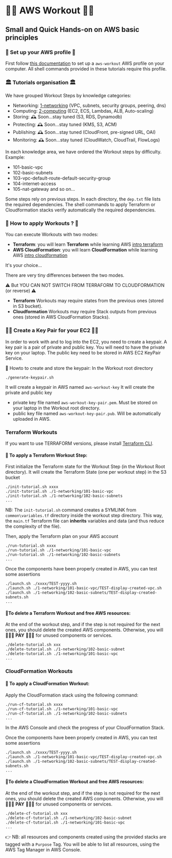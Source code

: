 # 👨‍🎓 AWS Workout 👨‍🎓
## Small and Quick Hands-on on AWS basic principles ##

### 🚀 Set up your AWS profile 🚀 
First follow [this documentation](./doc/install-aws.md) to set up a `aws-workout` AWS profile on your computer.
All shell commands provided in these tutorials require this profile.

### 🏛 Tutorials organisation 🏛 

We have grouped Workout Steps by knowledge categories:
- Networking: [1-networking](./1-networking)   (VPC, subnets, security groups, peering, dns)
- Computing: [2-computing](./2-computing)  (EC2, ECS, Lambdas, ALB, Auto-scaling)
- Storing: 🕰 Soon...stay tuned (S3, RDS, Dynamodb)
- Protecting: 🕰 Soon...stay tuned (KMS, S3, ACM)
- Publishing: 🕰 Soon...stay tuned (CloudFront, pre-signed URL, OAI)
- Monitoring: 🕰 Soon...stay tuned (CloudWatch, CloudTrail, FlowLogs)

In each knowledge area, we have ordered the Workout steps by difficulty. Example:
- 101-basic-vpc
- 102-basic-subnets
- 103-vpc-default-route-default-security-group
- 104-internet-access
- 105-nat-gateway
and so on...

Some steps rely on previous steps. In each directory, the `dep.txt` file lists the required dependencies. 
The shell commands to apply Terraform or Cloudformation stacks verify automatically the required dependencies.

### 🚀 How to apply Workouts ? 🚀 

You can execute Workouts with two modes:
- **Terraform**: you will learn **Terraform** while learning AWS [intro terraform](https://www.terraform.io/intro/index.html)
- **AWS CloudFormation**: you will learn **CloudFormation** while learning AWS [intro cloudformation](https://aws.amazon.com/fr/cloudformation/getting-started/)
  
It's your choice...

There are very tiny differences between the two modes. 

⚠️ But YOU CAN NOT SWITCH FROM TERRAFORM TO CLOUDFORMATION (or reverse) ⚠️
- **Terraform** Workouts may require states from the previous ones (stored in S3 bucket). 
- **Cloudformation** Workouts may require Stack outputs from previous ones (stored in AWS CloudFormation Stacks). ️

### 🔑🔑 Create a Key Pair for your EC2 🔑🔑
In order to work with and to log into the EC2, you need to create a keypair.
A key pair is a pair of private and public key.
You will need to have the private key on your laptop.
The public key need to be stored in AWS EC2 KeyPair Service.

🚧 Howto to create and store the keypair:
In the Workout root directory 
  
```shell
./generate-keypair.sh
```

It will create a keypair in AWS named `aws-workout-key`
It will create the private and public key
  - private key file named `aws-workout-key-pair.pem`. Must be stored on your laptop in the Workout root directory.
  - public key file named `aws-workout-key-pair.pub`. Will be automatically uploaded in AWS.

### Terraform Workouts 
If you want to use TERRAFORM versions, please install [Terraform CLI](./doc/install-terraform.md). 

#### 🚧 To apply a Terraform Workout Step:
First initialize the Terraform state for the Workout Step (in the Workout Root directory). 
  It will create the Terraform State (one per workout step) in the S3 bucket  
  
```shell
./init-tutorial.sh xxxx
./init-tutorial.sh ./1-networking/101-basic-vpc
./init-tutorial.sh ./1-networking/102-basic-subnets
...
``` 

NB: The `init-tutorial.sh` command creates a SYMLINK from `common\variables.tf` directory inside the workout step directory.
This way, the `main.tf` Terraform file can **inherits** variables and data (and thus reduce the complexity of the file).


Then, apply the Terraform plan on your AWS account 

```shell
./run-tutorial.sh xxxx
./run-tutorial.sh ./1-networking/101-basic-vpc
./run-tutorial.sh ./1-networking/102-basic-subnets
...
```

Once the components have been properly created in AWS, you can test some assertions 

```shell
./launch.sh ./xxxx/TEST-yyyy.sh
./launch.sh ./1-networking/101-basic-vpc/TEST-display-created-vpc.sh
./launch.sh ./1-networking/102-basic-subnets/TEST-display-created-subnets.sh
...
```

#### 🧹To delete a Terraform Workout and free AWS resources:
At the end of the workout step, and if the step is not required for the next ones, you should delete the created AWS components.
Otherwise, you will 💸💸💸 **PAY** 💸💸💸 for unused components or services.
```shell
./delete-tutorial.sh xxx
./delete-tutorial.sh ./1-networking/102-basic-subnet
./delete-tutorial.sh ./1-networking/101-basic-vpc
...
```

### CloudFormation Workouts 

#### 🚧 To apply a CloudFormation Workout:
Apply the CloudFormation stack using the following command:
```shell
./run-cf-tutorial.sh xxxx
./run-cf-tutorial.sh ./1-networking/101-basic-vpc
./run-cf-tutorial.sh ./1-networking/102-basic-subnets
...
```

In the AWS Console and check the progress of your CloudFormation Stack.

Once the components have been properly created in AWS, you can test some assertions 

```shell
./launch.sh ./xxxx/TEST-yyyy.sh
./launch.sh ./1-networking/101-basic-vpc/TEST-display-created-vpc.sh
./launch.sh ./1-networking/102-basic-subnets/TEST-display-created-subnets.sh
...
```

#### 🧹To delete a CloudFormation Workout and free AWS resources:
At the end of the workout step, and if the step is not required for the next ones, you should delete the created AWS components.
Otherwise, you will 💸💸💸 **PAY** 💸💸💸 for unused components or services.
```shell
./delete-cf-tutorial.sh xxx
./delete-cf-tutorial.sh ./1-networking/102-basic-subnet
./delete-cf-tutorial.sh ./1-networking/101-basic-vpc
...
```


👉 NB: all resources and components created using the provided stacks are tagged with a `Purpose` Tag.
You will be able to list all resources, using the AWS Tag Manager in AWS Console.
